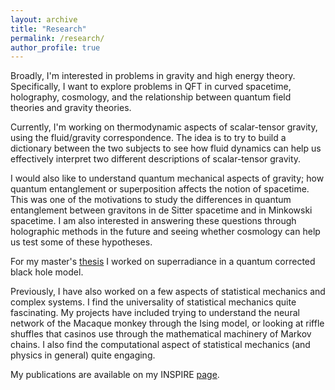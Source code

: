 ```yaml
---
layout: archive
title: "Research"
permalink: /research/
author_profile: true
---
```


Broadly, I'm interested in problems in gravity and high energy theory. Specifically, I want to explore problems in QFT in curved spacetime, holography, cosmology, and the relationship between quantum field theories and gravity theories.

Currently, I'm working on thermodynamic aspects of scalar-tensor gravity, using the fluid/gravity correspondence. The idea is to try to build a dictionary between the two subjects to see how fluid dynamics can help us effectively interpret two different descriptions of scalar-tensor gravity. 

I would also like to understand quantum mechanical aspects of gravity; how quantum entanglement or superposition affects the notion of spacetime. This was one of the motivations to study the differences in quantum entanglement between gravitons in de Sitter spacetime and in Minkowski spacetime. I am also interested in answering these questions through holographic methods in the future and seeing whether cosmology can help us test some of these hypotheses.  

For my master's [thesis](https://abhinovenagarajans.github.io/files/M.Sc.-Thesis-Abhinove.pdf) I worked on superradiance in a quantum corrected black hole model. 

Previously, I have also worked on a few aspects of statistical mechanics and complex systems. I find the universality of statistical mechanics quite fascinating. My projects have included trying to understand the neural network of the Macaque monkey through the Ising model, or looking at riffle shuffles that casinos use through the mathematical machinery of Markov chains. I also find the computational aspect of statistical mechanics (and physics in general) quite engaging. 

My publications are available on my INSPIRE [page](https://inspirehep.net/authors/2094576). 


